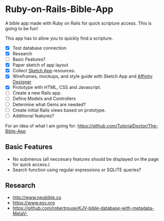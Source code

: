 # Ruby-on-Rails-Bible-App

A bible app made with Ruby on Rails for quick scripture access. This is going to be fun!

This app has to allow you to quickly find a scripture.

- [x] Test database connection
- [x] Research
- [ ] Basic Features?
- [x] Paper sketch of app layout
- [x] Collect [Sketch App](https://www.sketchappsources.com/) resources. 
- [x] Wireframes, mockups, and style guide with Sketch App and [Affinity Designer](https://affinity.serif.com/en-us/)
- [x] Prototype with HTML, CSS and Javascript.
- [ ] Create a new Rails app.
- [ ] Define Models and Controllers
- [ ] Determine what Gems are needed?
- [ ] Create initial Rails views based on prototype.
- [ ] Additional features?

For an idea of what I am going for:
https://github.com/TutorialDoctor/The-Bible-App

## Basic Features

- No submenus (all neccesary features should be displayed on the page for quick access.)
- Search function using regular expressions or SQLITE queries?


## Research
- http://www.neubible.co
- https://www.esv.org
- https://github.com/robertrouse/KJV-bible-database-with-metadata-MetaV-

